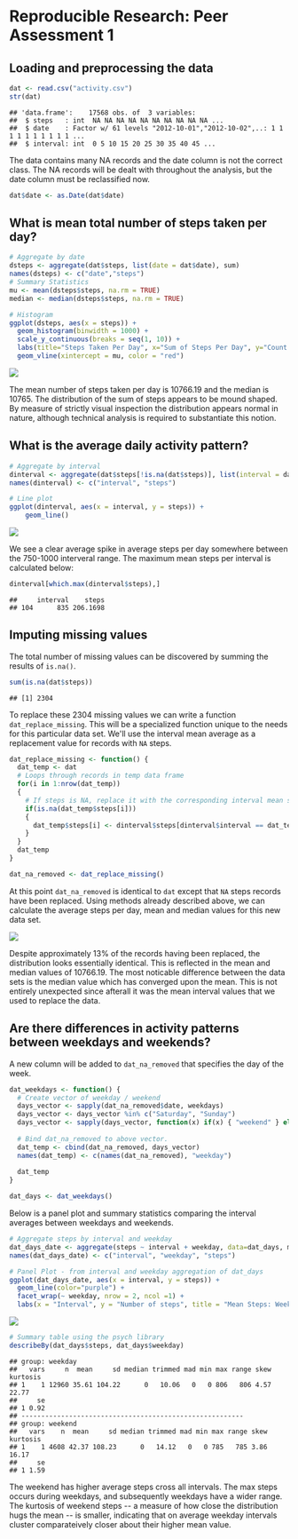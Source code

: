 # Reproducible Research: Peer Assessment 1


## Loading and preprocessing the data

```r
dat <- read.csv("activity.csv")
str(dat)
```

```
## 'data.frame':	17568 obs. of  3 variables:
##  $ steps   : int  NA NA NA NA NA NA NA NA NA NA ...
##  $ date    : Factor w/ 61 levels "2012-10-01","2012-10-02",..: 1 1 1 1 1 1 1 1 1 1 ...
##  $ interval: int  0 5 10 15 20 25 30 35 40 45 ...
```
The data contains many NA records and the date column is not the correct class. The NA records will be dealt with throughout the analysis, but the date column must be reclassified now.


```r
dat$date <- as.Date(dat$date)
```

## What is mean total number of steps taken per day?

```r
# Aggregate by date
dsteps <- aggregate(dat$steps, list(date = dat$date), sum)
names(dsteps) <- c("date","steps")
# Summary Statistics
mu <- mean(dsteps$steps, na.rm = TRUE)
median <- median(dsteps$steps, na.rm = TRUE)

# Histogram
ggplot(dsteps, aes(x = steps)) + 
  geom_histogram(binwidth = 1000) + 
  scale_y_continuous(breaks = seq(1, 10)) +
  labs(title="Steps Taken Per Day", x="Sum of Steps Per Day", y="Count of Steps Per Day") +
  geom_vline(xintercept = mu, color = "red") 
```

![](PA1_template_files/figure-html/unnamed-chunk-4-1.png) 

The mean number of steps taken per day is 10766.19 and the median is 10765. The distribution of the sum of steps appears to be mound shaped. By measure of strictly visual inspection the distribution appears normal in nature, although technical analysis is required to substantiate this notion.

## What is the average daily activity pattern?

```r
# Aggregate by interval
dinterval <- aggregate(dat$steps[!is.na(dat$steps)], list(interval = dat$interval[!is.na(dat$steps)]), mean)
names(dinterval) <- c("interval", "steps")

# Line plot
ggplot(dinterval, aes(x = interval, y = steps)) +
    geom_line()
```

![](PA1_template_files/figure-html/unnamed-chunk-5-1.png) 

We see a clear average spike in average steps per day somewhere between the 750-1000 interveral range. The maximum mean steps per interval is calculated below:

```r
dinterval[which.max(dinterval$steps),]
```

```
##     interval    steps
## 104      835 206.1698
```

## Imputing missing values
The total number of missing values can be discovered by summing the results of `is.na()`.

```r
sum(is.na(dat$steps))
```

```
## [1] 2304
```

To replace these 2304 missing values we can write a function `dat_replace_missing`. This will be a specialized function unique to the needs for this particular data set. We'll use the interval mean average as a replacement value for records with `NA` steps.

```r
dat_replace_missing <- function() {
  dat_temp <- dat
  # Loops through records in temp data frame
  for(i in 1:nrow(dat_temp))
  {
    # If steps is NA, replace it with the corresponding interval mean steps
    if(is.na(dat_temp$steps[i]))
    {
      dat_temp$steps[i] <- dinterval$steps[dinterval$interval == dat_temp$interval[i]]
    }
  }
  dat_temp
}

dat_na_removed <- dat_replace_missing()
```

At this point `dat_na_removed` is identical to `dat` except that `NA` steps records have been replaced. Using methods already described above, we can calculate the average steps per day, mean and median values for this new data set.

![](PA1_template_files/figure-html/unnamed-chunk-9-1.png) 

Despite approximately 13% of the records having been replaced, the distribution looks essentially identical. This is reflected in the mean and median values of 10766.19. The most noticable difference between the data sets is the median value which has converged upon the mean. This is not entirely unexpected since afterall it was the mean interval values that we used to replace the data.

## Are there differences in activity patterns between weekdays and weekends?

A new column will be added to `dat_na_removed` that specifies the day of the week.


```r
dat_weekdays <- function() {
  # Create vector of weekday / weekend
  days_vector <- sapply(dat_na_removed$date, weekdays)
  days_vector <- days_vector %in% c("Saturday", "Sunday")
  days_vector <- sapply(days_vector, function(x) if(x) { "weekend" } else { "weekday" })
  
  # Bind dat_na_removed to above vector. 
  dat_temp <- cbind(dat_na_removed, days_vector)
  names(dat_temp) <- c(names(dat_na_removed), "weekday")
  
  dat_temp
}

dat_days <- dat_weekdays()
```

Below is a panel plot and summary statistics comparing the interval averages between weekdays and weekends.

```r
# Aggregate steps by interval and weekday 
dat_days_date <- aggregate(steps ~ interval + weekday, data=dat_days, mean)
names(dat_days_date) <- c("interval", "weekday", "steps")
```




```r
# Panel Plot - from interval and weekday aggregation of dat_days
ggplot(dat_days_date, aes(x = interval, y = steps)) +
  geom_line(color="purple") +
  facet_wrap(~ weekday, nrow = 2, ncol =1) + 
  labs(x = "Interval", y = "Number of steps", title = "Mean Steps: Weekdays vs. Weekends")
```

![](PA1_template_files/figure-html/unnamed-chunk-13-1.png) 

```r
# Summary table using the psych library
describeBy(dat_days$steps, dat_days$weekday)
```

```
## group: weekday
##   vars     n  mean     sd median trimmed mad min max range skew kurtosis
## 1    1 12960 35.61 104.22      0   10.06   0   0 806   806 4.57    22.77
##     se
## 1 0.92
## -------------------------------------------------------- 
## group: weekend
##   vars    n  mean     sd median trimmed mad min max range skew kurtosis
## 1    1 4608 42.37 108.23      0   14.12   0   0 785   785 3.86    16.17
##     se
## 1 1.59
```

The weekend has higher average steps cross all intervals. The max steps occurs during weekdays, and subsequently weekdays have a wider range. The kurtosis of weekend steps -- a measure of how close the distribution hugs the mean -- is smaller, indicating that on average weekday intervals cluster comparateively closer about their higher mean value.
